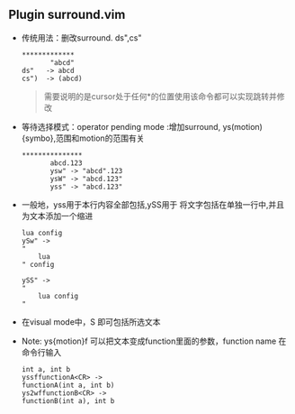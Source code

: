 ## Plugin **surround.vim**
- 传统用法：删改surround. ds",cs"
    ```
    ************* 
           "abcd" 
    ds"   -> abcd 
    cs")  -> (abcd)
    ```
    > 需要说明的是cursor处于任何*的位置使用该命令都可以实现跳转并修改
- 等待选择模式：operator pending mode :增加surround, ys(motion){symbo},范围和motion的范围有关
    ``` 
    ***************
           abcd.123
           ysw" -> "abcd".123
           ysW" -> "abcd.123"
           yss" -> "abcd.123"
    ``` 
- 一般地，yss用于本行内容全部包括,ySS用于 将文字包括在单独一行中,并且为文本添加一个缩进
    ```
    lua config
    ySw" ->
    "
        lua
    " config

    ySS" ->
    "
        lua config
    "
    ```
- 在visual mode中，S 即可包括所选文本

- Note: ys{motion}f 可以把文本变成function里面的参数，function name 在命令行输入
    ```
    int a, int b
    yssffunctionA<CR> ->
    functionA(int a, int b)
    ys2wffunctionB<CR> ->
    functionB(int a), int b
    ```


